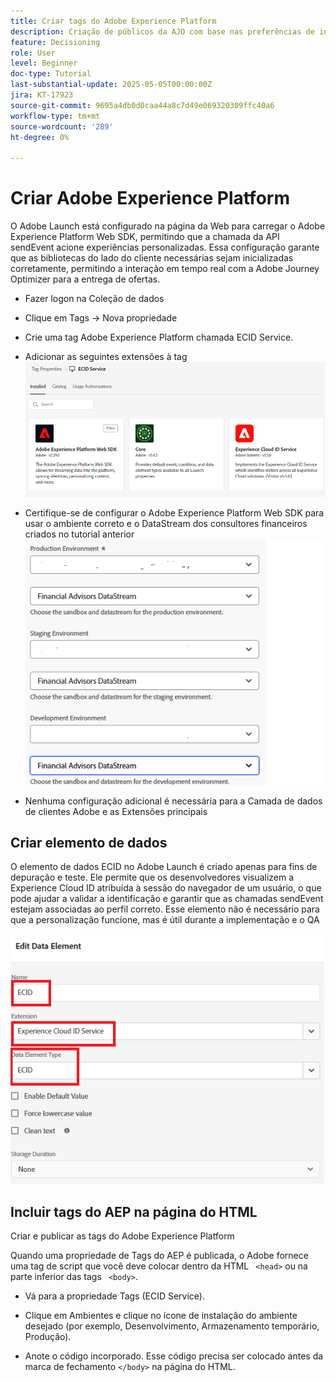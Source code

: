 ```yaml
---
title: Criar tags do Adobe Experience Platform
description: Criação de públicos da AJO com base nas preferências de investimento do usuário (ações, títulos, CDs)
feature: Decisioning
role: User
level: Beginner
doc-type: Tutorial
last-substantial-update: 2025-05-05T00:00:00Z
jira: KT-17923
source-git-commit: 9695a4db0d0caa44a8c7d49e069320309ffc40a6
workflow-type: tm+mt
source-wordcount: '289'
ht-degree: 0%

---
```



# Criar Adobe Experience Platform

O Adobe Launch está configurado na página da Web para carregar o Adobe Experience Platform Web SDK, permitindo que a chamada da API sendEvent acione experiências personalizadas. Essa configuração garante que as bibliotecas do lado do cliente necessárias sejam inicializadas corretamente, permitindo a interação em tempo real com a Adobe Journey Optimizer para a entrega de ofertas.

* Fazer logon na Coleção de dados
* Clique em Tags -> Nova propriedade
* Crie uma tag Adobe Experience Platform chamada ECID Service.

* Adicionar as seguintes extensões à tag
  ![extensões-tags](assets/ecid-tag.png)

* Certifique-se de configurar o Adobe Experience Platform Web SDK para usar o ambiente correto e o DataStream dos consultores financeiros criados no tutorial anterior
  ![web-sdk-configuration](assets/web-sdk-configuration.png)

* Nenhuma configuração adicional é necessária para a Camada de dados de clientes Adobe e as Extensões principais

## Criar elemento de dados

O elemento de dados ECID no Adobe Launch é criado apenas para fins de depuração e teste. Ele permite que os desenvolvedores visualizem a Experience Cloud ID atribuída à sessão do navegador de um usuário, o que pode ajudar a validar a identificação e garantir que as chamadas sendEvent estejam associadas ao perfil correto. Esse elemento não é necessário para que a personalização funcione, mas é útil durante a implementação e o QA

![ecid](assets/ecid-data-element.png)


## Incluir tags do AEP na página do HTML

Criar e publicar as tags do Adobe Experience Platform

Quando uma propriedade de Tags do AEP é publicada, o Adobe fornece uma tag de script que você deve colocar dentro da HTML ``` <head>``` ou na parte inferior das tags ``` <body>```.

* Vá para a propriedade Tags (ECID Service).

* Clique em Ambientes e clique no ícone de instalação do ambiente desejado (por exemplo, Desenvolvimento, Armazenamento temporário, Produção).

* Anote o código incorporado. Esse código precisa ser colocado antes da marca de fechamento ```</body>``` na página do HTML.

